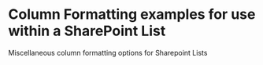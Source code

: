 # Column Formatting examples for use within a SharePoint List
Miscellaneous column formatting options for Sharepoint Lists

